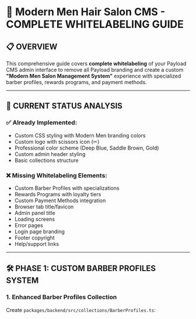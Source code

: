 # 🚀 **Modern Men Hair Salon CMS - COMPLETE WHITELABELING GUIDE**

## **📋 OVERVIEW**

This comprehensive guide covers **complete whitelabeling** of your Payload CMS admin interface to remove all Payload branding and create a custom **"Modern Men Salon Management System"** experience with specialized barber profiles, rewards programs, and payment methods.

---

## **🎯 CURRENT STATUS ANALYSIS**

### **✅ Already Implemented:**
- Custom CSS styling with Modern Men branding colors
- Custom logo with scissors icon (✂)
- Professional color scheme (Deep Blue, Saddle Brown, Gold)
- Custom admin header styling
- Basic collections structure

### **❌ Missing Whitelabeling Elements:**
- Custom Barber Profiles with specializations
- Rewards Programs with loyalty tiers
- Custom Payment Methods integration
- Browser tab title/favicon
- Admin panel title
- Loading screens
- Error pages
- Login page branding
- Footer copyright
- Help/support links

---

## **🛠️ PHASE 1: CUSTOM BARBER PROFILES SYSTEM**

### **1. Enhanced Barber Profiles Collection**

Create `packages/backend/src/collections/BarberProfiles.ts`:
